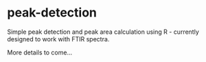 # peak-detection
Simple peak detection and peak area calculation using R - currently designed to work with FTIR spectra.

More details to come...
